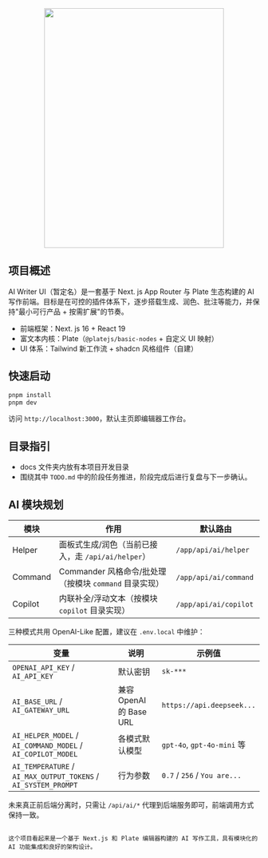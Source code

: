 ﻿
<div align=center> <img src="https://sansme.oss-cn-beijing.aliyuncs.com/markdown/20251028002529587.png" width="360" height="480"></div>

## 项目概述

AI Writer UI（暂定名）是一套基于 Next. js App Router 与 Plate 生态构建的 AI 写作前端。目标是在可控的插件体系下，逐步搭载生成、润色、批注等能力，并保持"最小可行产品 + 按需扩展"的节奏。

- 前端框架：Next. js 16 + React 19
- 富文本内核：Plate（`@platejs/basic-nodes` + 自定义 UI 映射）
- UI 体系：Tailwind 新工作流 + shadcn 风格组件（自建）

## 快速启动

```bash
pnpm install
pnpm dev
```

访问 `http://localhost:3000`，默认主页即编辑器工作台。

## 目录指引

- docs 文件夹内放有本项目开发目录
- 围绕其中 `TODO.md` 中的阶段任务推进，阶段完成后进行复盘与下一步确认。

## AI 模块规划

| 模块    | 作用                                                     | 默认路由                  |
| ------- | -------------------------------------------------------- | ------------------------- |
| Helper  | 面板式生成/润色（当前已接入，走 `/api/ai/helper`）     | `/app/api/ai/helper`    |
| Command | Commander 风格命令/批处理（按模块 `command` 目录实现） | `/app/api/ai/command`  |
| Copilot | 内联补全/浮动文本（按模块 `copilot` 目录实现）         | `/app/api/ai/copilot`  |

三种模式共用 OpenAI-Like 配置，建议在 `.env.local` 中维护：

| 变量                                                                 | 说明                    | 示例值                             |
| -------------------------------------------------------------------- | ----------------------- | ---------------------------------- |
| `OPENAI_API_KEY` / `AI_API_KEY`                                  | 默认密钥                | `sk-***`                         |
| `AI_BASE_URL` / `AI_GATEWAY_URL`                                 | 兼容 OpenAI 的 Base URL | `https://api.deepseek...`        |
| `AI_HELPER_MODEL` / `AI_COMMAND_MODEL` / `AI_COPILOT_MODEL`    | 各模式默认模型          | `gpt-4o`, `gpt-4o-mini` 等     |
| `AI_TEMPERATURE` / `AI_MAX_OUTPUT_TOKENS` / `AI_SYSTEM_PROMPT` | 行为参数                | `0.7` / `256` / `You are...` |

未来真正前后端分离时，只需让 `/api/ai/*` 代理到后端服务即可，前端调用方式保持一致。

```

这个项目看起来是一个基于 Next.js 和 Plate 编辑器构建的 AI 写作工具，具有模块化的 AI 功能集成和良好的架构设计。
```
